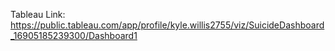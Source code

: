 Tableau Link: https://public.tableau.com/app/profile/kyle.willis2755/viz/SuicideDashboard_16905185239300/Dashboard1